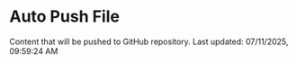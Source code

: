 # Auto Push File

Content that will be pushed to GitHub repository.
Last updated: 07/11/2025, 09:59:24 AM